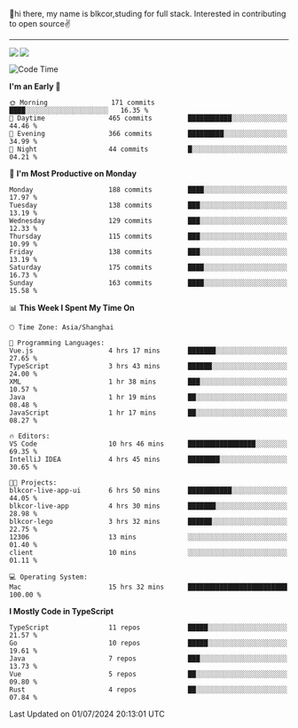 👋hi there, my name is blkcor,studing for full stack.
Interested in contributing to open source✌️

<hr/>

![](https://github-readme-stats.vercel.app/api?username=blkcor)
<a href="https://github.com/blkcor/github-readme-stats">
    <img align="left" src="https://github-readme-stats.vercel.app/api/top-langs/?username=blkcor&hide=jupyter%20notebook,shaderlab,tex,c%23&langs_count=9" />
</a>


<!--START_SECTION:waka-->
![Code Time](http://img.shields.io/badge/Code%20Time-1%2C135%20hrs%2050%20mins-blue)

**I'm an Early 🐤** 

```text
🌞 Morning                171 commits         ████░░░░░░░░░░░░░░░░░░░░░   16.35 % 
🌆 Daytime                465 commits         ███████████░░░░░░░░░░░░░░   44.46 % 
🌃 Evening                366 commits         █████████░░░░░░░░░░░░░░░░   34.99 % 
🌙 Night                  44 commits          █░░░░░░░░░░░░░░░░░░░░░░░░   04.21 % 
```
📅 **I'm Most Productive on Monday** 

```text
Monday                   188 commits         ████░░░░░░░░░░░░░░░░░░░░░   17.97 % 
Tuesday                  138 commits         ███░░░░░░░░░░░░░░░░░░░░░░   13.19 % 
Wednesday                129 commits         ███░░░░░░░░░░░░░░░░░░░░░░   12.33 % 
Thursday                 115 commits         ███░░░░░░░░░░░░░░░░░░░░░░   10.99 % 
Friday                   138 commits         ███░░░░░░░░░░░░░░░░░░░░░░   13.19 % 
Saturday                 175 commits         ████░░░░░░░░░░░░░░░░░░░░░   16.73 % 
Sunday                   163 commits         ████░░░░░░░░░░░░░░░░░░░░░   15.58 % 
```


📊 **This Week I Spent My Time On** 

```text
🕑︎ Time Zone: Asia/Shanghai

💬 Programming Languages: 
Vue.js                   4 hrs 17 mins       ███████░░░░░░░░░░░░░░░░░░   27.65 % 
TypeScript               3 hrs 43 mins       ██████░░░░░░░░░░░░░░░░░░░   24.00 % 
XML                      1 hr 38 mins        ███░░░░░░░░░░░░░░░░░░░░░░   10.57 % 
Java                     1 hr 19 mins        ██░░░░░░░░░░░░░░░░░░░░░░░   08.48 % 
JavaScript               1 hr 17 mins        ██░░░░░░░░░░░░░░░░░░░░░░░   08.27 % 

🔥 Editors: 
VS Code                  10 hrs 46 mins      █████████████████░░░░░░░░   69.35 % 
IntelliJ IDEA            4 hrs 45 mins       ████████░░░░░░░░░░░░░░░░░   30.65 % 

🐱‍💻 Projects: 
blkcor-live-app-ui       6 hrs 50 mins       ███████████░░░░░░░░░░░░░░   44.05 % 
blkcor-live-app          4 hrs 30 mins       ███████░░░░░░░░░░░░░░░░░░   28.98 % 
blkcor-lego              3 hrs 32 mins       ██████░░░░░░░░░░░░░░░░░░░   22.75 % 
12306                    13 mins             ░░░░░░░░░░░░░░░░░░░░░░░░░   01.40 % 
client                   10 mins             ░░░░░░░░░░░░░░░░░░░░░░░░░   01.11 % 

💻 Operating System: 
Mac                      15 hrs 32 mins      █████████████████████████   100.00 % 
```

**I Mostly Code in TypeScript** 

```text
TypeScript               11 repos            █████░░░░░░░░░░░░░░░░░░░░   21.57 % 
Go                       10 repos            █████░░░░░░░░░░░░░░░░░░░░   19.61 % 
Java                     7 repos             ███░░░░░░░░░░░░░░░░░░░░░░   13.73 % 
Vue                      5 repos             ██░░░░░░░░░░░░░░░░░░░░░░░   09.80 % 
Rust                     4 repos             ██░░░░░░░░░░░░░░░░░░░░░░░   07.84 % 
```




 Last Updated on 01/07/2024 20:13:01 UTC
<!--END_SECTION:waka-->


